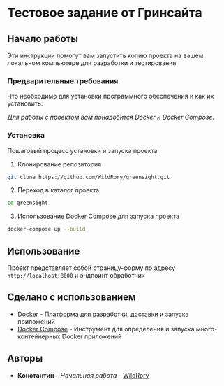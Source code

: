 # Тестовое задание от Гринсайта

## Начало работы

Эти инструкции помогут вам запустить копию проекта на вашем локальном компьютере для разработки и тестирования

### Предварительные требования

Что необходимо для установки программного обеспечения и как их установить:

*Для работы с проектом вам понадобится Docker и Docker Compose.*

### Установка

Пошаговый процесс установки и запуска проекта

1. Клонирование репозитория
```bash
git clone https://github.com/WildRory/greensight.git
```

2. Переход в каталог проекта
```bash
cd greensight
```

3. Использование Docker Compose для запуска проекта
```bash
docker-compose up --build
```

## Использование

Проект представляет собой страницу-форму по адресу ```http://localhost:8000``` и эндпоинт обработчик

## Сделано с использованием

- [Docker](https://www.docker.com/) - Платформа для разработки, доставки и запуска приложений
- [Docker Compose](https://docs.docker.com/compose/) - Инструмент для определения и запуска много-контейнерных Docker приложений

## Авторы

* **Константин** - *Начальная работа* - [WildRory](https://github.com/WildRory)